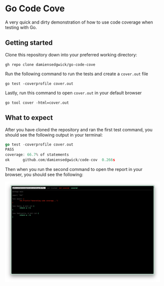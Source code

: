# Go Code Cove

A very quick and dirty demonstration of how to use code coverage when testing
with Go.

## Getting started

Clone this repository down into your preferred working directory:

`gh repo clone damiensedgwick/go-code-cove`

Run the following command to run the tests and create a `cover.out` file

`go test -coverprofile cover.out`

Lastly, run this command to open `cover.out` in your default browser

`go tool cover -html=cover.out`

## What to expect

After you have cloned the repository and ran the first test command, you should
see the following output in your terminal:

```go
go test -coverprofile cover.out
PASS
coverage: 66.7% of statements
ok  	github.com/damiensedgwick/code-cov	0.266s
```

Then when you run the second command to open the report in your browser, you
should see the following:

![Cover coverage report](image.png)